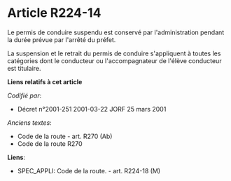 # Article R224-14

Le permis de conduire suspendu est conservé par l'administration pendant la durée prévue par l'arrêté du préfet.

La suspension et le retrait du permis de conduire s'appliquent à toutes les catégories dont le conducteur ou l'accompagnateur
de l'élève conducteur est titulaire.

**Liens relatifs à cet article**

_Codifié par_:

  - Décret n°2001-251 2001-03-22 JORF 25 mars 2001

_Anciens textes_:

  - Code de la route - art. R270 (Ab)
  - Code de la route R270

**Liens**:

  - SPEC_APPLI: Code de la route. - art. R224-18 (M)
